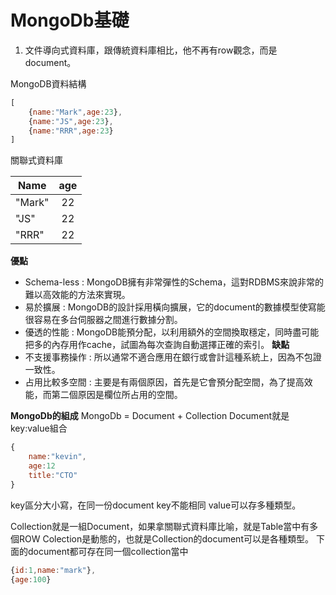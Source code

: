 MongoDb基礎
===
1. 文件導向式資料庫，跟傳統資料庫相比，他不再有row觀念，而是document。

MongoDB資料結構
```javascript
[
    {name:"Mark",age:23},
    {name:"JS",age:23},
    {name:"RRR",age:23}
]
```
關聯式資料庫

Name          | age  |
--------------|:-----:|
"Mark"        | 22 |
"JS"          | 22 |
"RRR"         | 22 |

**優點**
* Schema-less : MongoDB擁有非常彈性的Schema，這對RDBMS來說非常的難以高效能的方法來實現。
* 易於擴展 : MongoDB的設計採用橫向擴展，它的document的數據模型使寫能很容易在多台伺服器之間進行數據分割。
* 優透的性能 : MongoDB能預分配，以利用額外的空間換取穩定，同時盡可能把多的內存用作cache，試圖為每次查詢自動選擇正確的索引。
**缺點**
* 不支援事務操作 : 所以通常不適合應用在銀行或會計這種系統上，因為不包證一致性。
* 占用比較多空間 : 主要是有兩個原因，首先是它會預分配空間，為了提高效能，而第二個原因是欄位所占用的空間。

**MongoDb的組成**
MongoDb =  Document + Collection 
Document就是key:value組合
```javascript
{
    name:"kevin",
    age:12
    title:"CTO"
}
```
key區分大小寫，在同一份document key不能相同
value可以存多種類型。

Collection就是一組Document，如果拿關聯式資料庫比喻，就是Table當中有多個ROW
Colection是動態的，也就是Collection的document可以是各種類型。
下面的document都可存在同一個collection當中
```javascript
{id:1,name:"mark"},
{age:100}
```